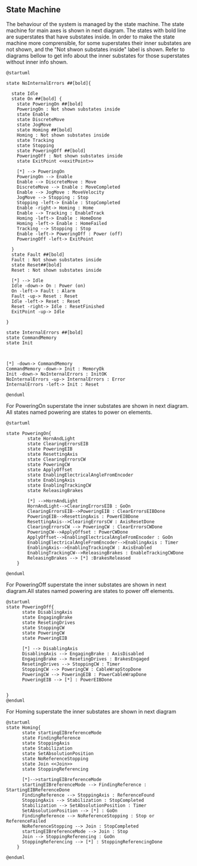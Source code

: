## State Machine
The behaviour of the system is managed by the state machine. The state machine for main axes is shown in next diagram. The states with bold line are superstates that have substates inside. In order to make the state machine more comprensible, for some superstates their inner substates are not shown, and the "Not shwon substates inside" label is shown. Refer to diagrams bellow to get info about the inner substates for those superstates without inner info shown.

```plantuml
@startuml

state NoInternalErrors ##[bold]{
  
  state Idle  
  state On ##[bold] {
    state PoweringOn ##[bold]
    PoweringOn : Not shown substates inside
    state Enable
    state DiscreteMove
    state JogMove
    state Homing ##[bold]
    Homing : Not shown substates inside
    state Tracking
    state Stopping
    state PoweringOff ##[bold]
    PoweringOff : Not shown substates inside
    state ExitPoint <<exitPoint>> 
    
    [*] --> PoweringOn
    PoweringOn --> Enable
    Enable --> DiscreteMove : Move
    DiscreteMove --> Enable : MoveCompleted
    Enable --> JogMove : MoveVelocity
    JogMove --> Stopping : Stop
    Stopping -left-> Enable : StopCompleted
    Enable -right-> Homing : Home
    Enable --> Tracking : EnableTrack
    Homing -left-> Enable : HomeDone
    Homing -left-> Enable : HomeFailed    
    Tracking --> Stopping : Stop
    Enable -left-> PoweringOff : Power (off)
    PoweringOff -left-> ExitPoint
    
  }
  state Fault ##[bold]
  Fault : Not shown substates inside
  state Reset##[bold]
  Reset : Not shown substates inside

  [*] --> Idle
  Idle -down-> On : Power (on)
  On -left-> Fault : Alarm
  Fault -up-> Reset : Reset
  Idle -left-> Reset : Reset
  Reset -right-> Idle : ResetFinished
  ExitPoint -up-> Idle
 
}

state InternalErrors ##[bold]
state CommandMemory
state Init



[*] -down-> CommandMemory
CommandMemory -down-> Init : MemoryOk
Init -down-> NoInternalErrors : InitOK
NoInternalErrors -up-> InternalErrors : Error
InternalErrors -left-> Init : Reset

@enduml
```
For PoweringOn superstate the inner substates are shown in next diagram. All states named powering are states to power on elements.

```plantuml
@startuml

state PoweringOn{
        state HornAndLight
        state ClearingErrorsEIB
        state PoweringEIB
        state ResettingAxis
        state ClearingErrorsCW
        state PoweringCW
        state ApplyOffset
        state EnablingElectricalAngleFromEncoder
        state EnablingAxis
        state EnablingTrackingCW
        state ReleasingBrakes

        [*] -->HornAndLight
        HornAndLight-->ClearingErrorsEIB : GoOn
        ClearingErrorsEIB-->PoweringEIB : ClearErrorsEIBDone
        PoweringEIB-->ResettingAxis : PowerEIBDone
        ResettingAxis-->ClearingErrorsCW : AxisResetDone
        ClearingErrorsCW --> PoweringCW : ClearErrorsCWDone
        PoweringCW-->ApplyOffset : PowerCWDone
        ApplyOffset-->EnablingElectricalAngleFromEncoder : GoOn
        EnablingElectricalAngleFromEncoder-->EnablingAxis : Timer
        EnablingAxis-->EnablingTrackingCW : AxisEnabled
        EnablingTrackingCW-->ReleasingBrakes : EnableTrackingCWDone
        ReleasingBrakes --> [*] :BrakesReleased
    }

@enduml
```
For PoweringOff superstate the inner substates are shown in next diagram.All states named powering are states to power off elements.

```plantuml
@startuml
state PoweringOff{
      state DisablingAxis
      state EngagingBrake
      state ResetingDrives
      state StoppingCW
      state PoweringCW
      state PoweringEIB

      [*] --> DisablingAxis
      DisablingAxis --> EngagingBrake : AxisDisabled
      EngagingBrake --> ResetingDrives : BrakesEngaged
      ResetingDrives --> StoppingCW : Timer
      StoppingCW --> PoweringCW : CableWrapStopDone
      PoweringCW --> PoweringEIB : PowerCableWrapDone
      PoweringEIB --> [*] : PowerEIBDone


}
@enduml
```
For Homing superstate the inner substates are shown in next diagram

```plantuml
@startuml
state Homing{
      state startingEIBreferenceMode
      state FindingReference
      state StoppingAxis
      state Stabilization
      state SetAbsolutionPosition
      state NoReferenceStopping
      state Join <<Join>>
      state StoppingReferencing

      [*]-->startingEIBreferenceMode 
      startingEIBreferenceMode --> FindingReference : StartingEIBReferenceDone
      FindingReference --> StoppingAxis : ReferenceFound
      StoppingAxis --> Stabilization : StopCompleted
      Stabilization --> SetAbsolutionPosition : Timer
      SetAbsolutionPosition --> [*] : GoOn
      FindingReference --> NoReferenceStopping : Stop or ReferenceFailed
      NoReferenceStopping --> Join : StopCompleted
      startingEIBreferenceMode --> Join : Stop
      Join --> StoppingReferencing : GoOn
      StoppingReferencing --> [*] : StoppingReferencingDone
    }

@enduml
```